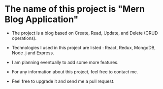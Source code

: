 # The name of this project is "Mern Blog Application"

- The project is a blog based on Create, Read, Update, and Delete (CRUD operations).
- Technologies I used in this project are listed : React, Redux, MongoDB, Node .j and Express.
- I am planning eventually to add some more features.
- For any information about this project, feel free to contact me.

- Feel free to upgrade it and send me a pull request.
